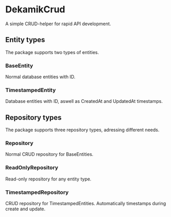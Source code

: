 # DekamikCrud

A simple CRUD-helper for rapid API development.

## Entity types

The package supports two types of entities.

### BaseEntity

Normal database entities with ID.

### TimestampedEntity

Database entities with ID, aswell as CreatedAt and UpdatedAt timestamps.

## Repository types

The package supports three repository types, adressing different needs.

### Repository

Normal CRUD repository for BaseEntities.

### ReadOnlyRepository

Read-only repository for any entity type.

### TimestampedRepository

CRUD repository for TimestampedEntities. Automatically timestamps during create and update.
